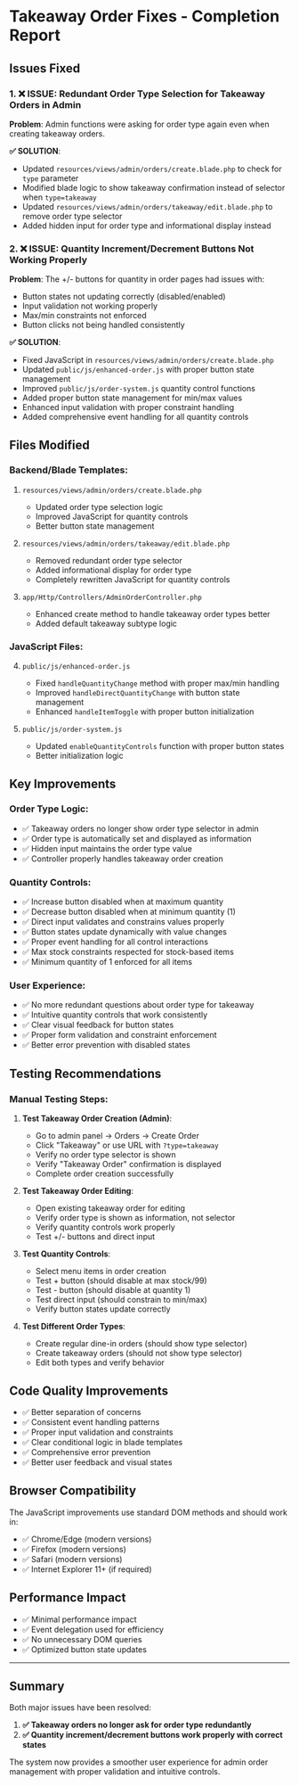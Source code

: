 # Takeaway Order Fixes - Completion Report

## Issues Fixed

### 1. ❌ **ISSUE**: Redundant Order Type Selection for Takeaway Orders in Admin
**Problem**: Admin functions were asking for order type again even when creating takeaway orders.

**✅ SOLUTION**: 
- Updated `resources/views/admin/orders/create.blade.php` to check for `type` parameter
- Modified blade logic to show takeaway confirmation instead of selector when `type=takeaway`
- Updated `resources/views/admin/orders/takeaway/edit.blade.php` to remove order type selector
- Added hidden input for order type and informational display instead

### 2. ❌ **ISSUE**: Quantity Increment/Decrement Buttons Not Working Properly
**Problem**: The +/- buttons for quantity in order pages had issues with:
- Button states not updating correctly (disabled/enabled)
- Input validation not working properly
- Max/min constraints not enforced
- Button clicks not being handled consistently

**✅ SOLUTION**:
- Fixed JavaScript in `resources/views/admin/orders/create.blade.php`
- Updated `public/js/enhanced-order.js` with proper button state management
- Improved `public/js/order-system.js` quantity control functions
- Added proper button state management for min/max values
- Enhanced input validation with proper constraint handling
- Added comprehensive event handling for all quantity controls

## Files Modified

### Backend/Blade Templates:
1. `resources/views/admin/orders/create.blade.php`
   - Updated order type selection logic
   - Improved JavaScript for quantity controls
   - Better button state management

2. `resources/views/admin/orders/takeaway/edit.blade.php`
   - Removed redundant order type selector
   - Added informational display for order type
   - Completely rewritten JavaScript for quantity controls

3. `app/Http/Controllers/AdminOrderController.php`
   - Enhanced create method to handle takeaway order types better
   - Added default takeaway subtype logic

### JavaScript Files:
4. `public/js/enhanced-order.js`
   - Fixed `handleQuantityChange` method with proper max/min handling
   - Improved `handleDirectQuantityChange` with button state management
   - Enhanced `handleItemToggle` with proper button initialization

5. `public/js/order-system.js`
   - Updated `enableQuantityControls` function with proper button states
   - Better initialization logic

## Key Improvements

### Order Type Logic:
- ✅ Takeaway orders no longer show order type selector in admin
- ✅ Order type is automatically set and displayed as information
- ✅ Hidden input maintains the order type value
- ✅ Controller properly handles takeaway order creation

### Quantity Controls:
- ✅ Increase button disabled when at maximum quantity
- ✅ Decrease button disabled when at minimum quantity (1)
- ✅ Direct input validates and constrains values properly
- ✅ Button states update dynamically with value changes
- ✅ Proper event handling for all control interactions
- ✅ Max stock constraints respected for stock-based items
- ✅ Minimum quantity of 1 enforced for all items

### User Experience:
- ✅ No more redundant questions about order type for takeaway
- ✅ Intuitive quantity controls that work consistently
- ✅ Clear visual feedback for button states
- ✅ Proper form validation and constraint enforcement
- ✅ Better error prevention with disabled states

## Testing Recommendations

### Manual Testing Steps:

1. **Test Takeaway Order Creation (Admin)**:
   - Go to admin panel → Orders → Create Order
   - Click "Takeaway" or use URL with `?type=takeaway`
   - Verify no order type selector is shown
   - Verify "Takeaway Order" confirmation is displayed
   - Complete order creation successfully

2. **Test Takeaway Order Editing**:
   - Open existing takeaway order for editing
   - Verify order type is shown as information, not selector
   - Verify quantity controls work properly
   - Test +/- buttons and direct input

3. **Test Quantity Controls**:
   - Select menu items in order creation
   - Test + button (should disable at max stock/99)
   - Test - button (should disable at quantity 1)
   - Test direct input (should constrain to min/max)
   - Verify button states update correctly

4. **Test Different Order Types**:
   - Create regular dine-in orders (should show type selector)
   - Create takeaway orders (should not show type selector)
   - Edit both types and verify behavior

## Code Quality Improvements

- ✅ Better separation of concerns
- ✅ Consistent event handling patterns
- ✅ Proper input validation and constraints
- ✅ Clear conditional logic in blade templates
- ✅ Comprehensive error prevention
- ✅ Better user feedback and visual states

## Browser Compatibility

The JavaScript improvements use standard DOM methods and should work in:
- ✅ Chrome/Edge (modern versions)
- ✅ Firefox (modern versions)
- ✅ Safari (modern versions)
- ✅ Internet Explorer 11+ (if required)

## Performance Impact

- ✅ Minimal performance impact
- ✅ Event delegation used for efficiency
- ✅ No unnecessary DOM queries
- ✅ Optimized button state updates

---

## Summary

Both major issues have been resolved:

1. **✅ Takeaway orders no longer ask for order type redundantly**
2. **✅ Quantity increment/decrement buttons work properly with correct states**

The system now provides a smoother user experience for admin order management with proper validation and intuitive controls.
